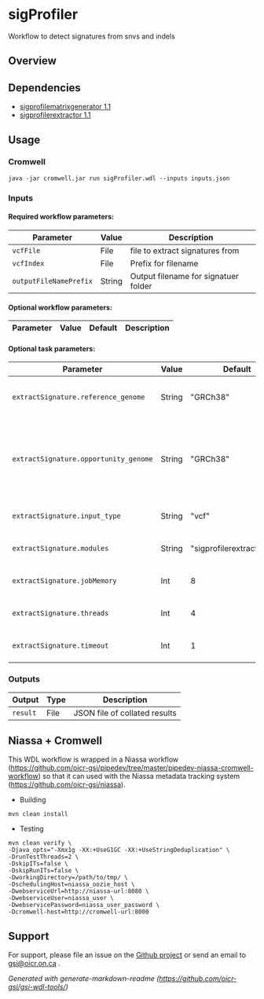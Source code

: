# sigProfiler

Workflow to detect signatures from snvs and indels

## Overview

## Dependencies

* [sigprofilematrixgenerator 1.1](https://github.com/AlexandrovLab/SigProfilerMatrixGenerator)
* [sigprofilerextractor 1.1](https://github.com/AlexandrovLab/SigProfilerExtractor)


## Usage

### Cromwell
```
java -jar cromwell.jar run sigProfiler.wdl --inputs inputs.json
```

### Inputs

#### Required workflow parameters:
Parameter|Value|Description
---|---|---
`vcfFile`|File|file to extract signatures from
`vcfIndex`|File|Prefix for filename
`outputFileNamePrefix`|String|Output filename for signatuer folder


#### Optional workflow parameters:
Parameter|Value|Default|Description
---|---|---|---


#### Optional task parameters:
Parameter|Value|Default|Description
---|---|---|---
`extractSignature.reference_genome`|String|"GRCh38"|The name of the reference genome
`extractSignature.opportunity_genome`|String|"GRCh38"|The build or version of the reference signatures for the reference genome
`extractSignature.input_type`|String|"vcf"|the type of input, vcf or matrix
`extractSignature.modules`|String|"sigprofilerextractor/1.1"|required environment modules
`extractSignature.jobMemory`|Int|8|Memory allocated for this job
`extractSignature.threads`|Int|4|Requested CPU threads
`extractSignature.timeout`|Int|1|hours before task timeout


### Outputs

Output | Type | Description
---|---|---
`result`|File|JSON file of collated results


## Niassa + Cromwell

This WDL workflow is wrapped in a Niassa workflow (https://github.com/oicr-gsi/pipedev/tree/master/pipedev-niassa-cromwell-workflow) so that it can used with the Niassa metadata tracking system (https://github.com/oicr-gsi/niassa).

* Building
```
mvn clean install
```

* Testing
```
mvn clean verify \
-Djava_opts="-Xmx1g -XX:+UseG1GC -XX:+UseStringDeduplication" \
-DrunTestThreads=2 \
-DskipITs=false \
-DskipRunITs=false \
-DworkingDirectory=/path/to/tmp/ \
-DschedulingHost=niassa_oozie_host \
-DwebserviceUrl=http://niassa-url:8080 \
-DwebserviceUser=niassa_user \
-DwebservicePassword=niassa_user_password \
-Dcromwell-host=http://cromwell-url:8000
```

## Support

For support, please file an issue on the [Github project](https://github.com/oicr-gsi) or send an email to gsi@oicr.on.ca .

_Generated with generate-markdown-readme (https://github.com/oicr-gsi/gsi-wdl-tools/)_

